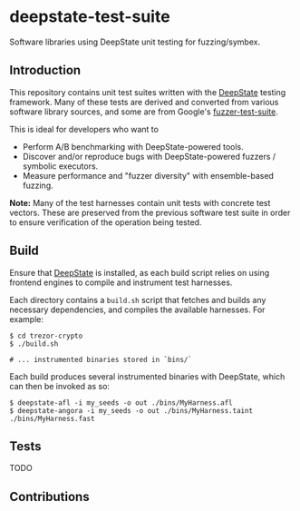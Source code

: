 # deepstate-test-suite

Software libraries using DeepState unit testing for fuzzing/symbex.

## Introduction

This repository contains unit test suites written with the [DeepState](https://github.com/trailofbits/deepstate) testing framework. Many of these tests are derived and converted from various software library sources, and some are from Google's [fuzzer-test-suite](https://github.com/google/fuzzer-test-suite).

This is ideal for developers who want to

* Perform A/B benchmarking with DeepState-powered tools.
* Discover and/or reproduce bugs with DeepState-powered fuzzers / symbolic executors.
* Measure performance and "fuzzer diversity" with ensemble-based fuzzing.

__Note:__ Many of the test harnesses contain unit tests with concrete test vectors. These are preserved from the previous software test suite in order to ensure verification of the operation being tested.

## Build

Ensure that [DeepState](https://github.com/trailofbits/deepstate) is installed, as each build script relies on using frontend engines to compile and instrument test harnesses.

Each directory contains a `build.sh` script that fetches and builds any necessary dependencies, and compiles the available harnesses. For example:

```
$ cd trezor-crypto
$ ./build.sh

# ... instrumented binaries stored in `bins/`
```

Each build produces several instrumented binaries with DeepState, which can then be invoked as so:

```
$ deepstate-afl -i my_seeds -o out ./bins/MyHarness.afl
$ deepstate-angora -i my_seeds -o out ./bins/MyHarness.taint ./bins/MyHarness.fast
```

## Tests

TODO

## Contributions

